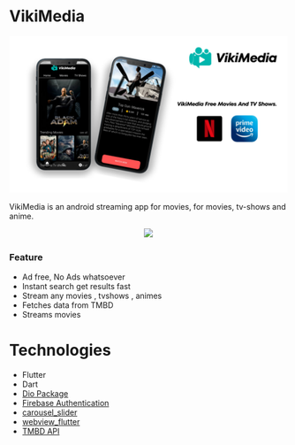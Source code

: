# VikiMedia

![image1](https://github.com/VikramadityaDev/VikiMedia-Official/blob/main/assets/poster%204.png)

VikiMedia is an android streaming app for movies, for movies, tv-shows and anime.

<p align="center">
<a href="https://github.com/VikramadityaDev/VikiMedia-Official/releases/download/v1.0.1/VikiMedia.v1.0.1.apk"><img src="https://img.shields.io/github/downloads/VikramadityaDev/VikiMedia-Official/v1.0.1/total?color=g&label=Download&logo=Android&logoColor=white&style=for-the-badge"></a>
</p>

### Feature
- Ad free, No Ads whatsoever
- Instant search get results fast
- Stream any movies , tvshows , animes
- Fetches data from TMBD
- Streams movies

# Technologies
- Flutter
- Dart
- [Dio Package](https://pub.dev/packages/dio)
- [Firebase Authentication](https://pub.dev/packages/firebase_auth)
- [carousel_slider](https://pub.dev/packages/carousel_slider)
- [webview_flutter](https://pub.dev/packages/webview_flutter)
- [TMBD API](https://www.themoviedb.org/documentation/api) 

